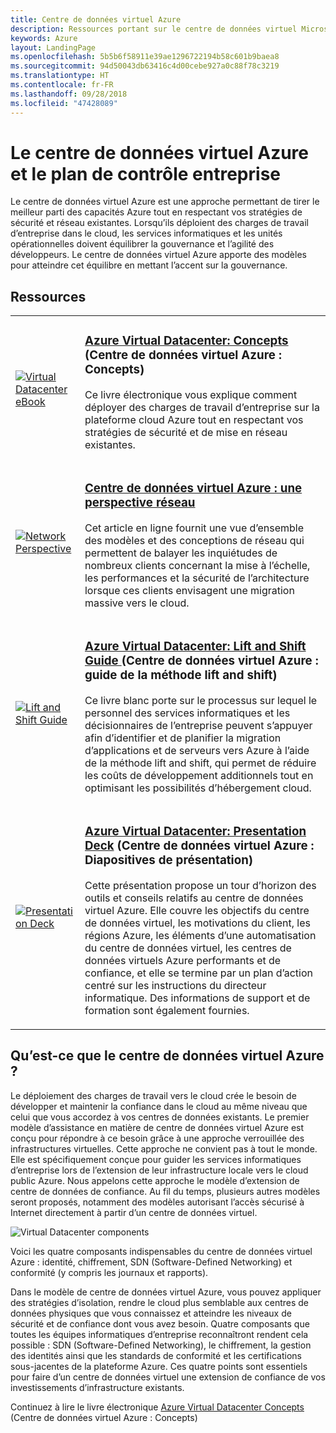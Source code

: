 ```yaml
---
title: Centre de données virtuel Azure
description: Ressources portant sur le centre de données virtuel Microsoft Azure
keywords: Azure
layout: LandingPage
ms.openlocfilehash: 5b5b6f58911e39ae1296722194b58c601b9baea8
ms.sourcegitcommit: 94d50043db63416c4d00cebe927a0c88f78c3219
ms.translationtype: HT
ms.contentlocale: fr-FR
ms.lasthandoff: 09/28/2018
ms.locfileid: "47428089"
---
```

# <a name="azure-virtual-datacenter-and-the-enterprise-control-plane"></a>Le centre de données virtuel Azure et le plan de contrôle entreprise

Le centre de données virtuel Azure est une approche permettant de tirer le meilleur parti des capacités Azure tout en respectant vos stratégies de sécurité et réseau existantes. Lorsqu’ils déploient des charges de travail d’entreprise dans le cloud, les services informatiques et les unités opérationnelles doivent équilibrer la gouvernance et l’agilité des développeurs. Le centre de données virtuel Azure apporte des modèles pour atteindre cet équilibre en mettant l’accent sur la gouvernance.
 
## <a name="resources"></a>Ressources
<table>
<tr>
    <td style="width: 64px; vertical-align: middle;"><a href="https://aka.ms/VDC/Concepts"><img src="../_images/virtual-datacenter.svg" alt="Virtual Datacenter eBook" /></a></td>
    <td>
        <h3><a href="https://aka.ms/VDC/Concepts">Azure Virtual Datacenter: Concepts</a> (Centre de données virtuel Azure : Concepts)</h3>
        <p>Ce livre électronique vous explique comment déployer des charges de travail d’entreprise sur la plateforme cloud Azure tout en respectant vos stratégies de sécurité et de mise en réseau existantes.</p>
    </td>
</tr>
<tr>
    <td style="width: 64px; vertical-align: middle;"><a href="/azure/networking/networking-virtual-datacenter"><img src="./images/vdc-network.png" alt="Network Perspective" /></a></td>
    <td>
        <h3><a href="networking-virtual-datacenter.md">Centre de données virtuel Azure : une perspective réseau</a></h3>
        <p>Cet article en ligne fournit une vue d’ensemble des modèles et des conceptions de réseau qui permettent de balayer les inquiétudes de nombreux clients concernant la mise à l’échelle, les performances et la sécurité de l’architecture lorsque ces clients envisagent une migration massive vers le cloud.</p>
    </td>
</tr>
<tr>
    <td style="width: 64px; vertical-align: middle;"><a href="https://aka.ms/VDC/Lift"><img src="./images/vdc-lift-and-shift.png" alt="Lift and Shift Guide" /></a></td>
    <td>
        <h3><a href="https://aka.ms/VDC/Lift">Azure Virtual Datacenter: Lift and Shift Guide </a> (Centre de données virtuel Azure : guide de la méthode lift and shift)</h3>
        <p>Ce livre blanc porte sur le processus sur lequel le personnel des services informatiques et les décisionnaires de l’entreprise peuvent s’appuyer afin d’identifier et de planifier la migration d’applications et de serveurs vers Azure à l’aide de la méthode lift and shift, qui permet de réduire les coûts de développement additionnels tout en optimisant les possibilités d’hébergement cloud.</p>
    </td>
</tr>
<tr>
    <td style="width: 64px; vertical-align: middle;"><a href="https://aka.ms/VDC/Deck"><img src="./images/vdc-deck.png" alt="Presentation Deck" /></a></td>
    <td>
        <h3><a href="https://aka.ms/VDC/Deck">Azure Virtual Datacenter: Presentation Deck</a> (Centre de données virtuel Azure : Diapositives de présentation)</h3>
        <p>Cette présentation propose un tour d’horizon des outils et conseils relatifs au centre de données virtuel Azure. Elle couvre les objectifs du centre de données virtuel, les motivations du client, les régions Azure, les éléments d’une automatisation du centre de données virtuel, les centres de données virtuels Azure performants et de confiance, et elle se termine par un plan d’action centré sur les instructions du directeur informatique. Des informations de support et de formation sont également fournies.</p>
    </td>
</tr>
</table>

## <a name="what-is-the-azure-virtual-datacenter"></a>Qu’est-ce que le centre de données virtuel Azure ?

Le déploiement des charges de travail vers le cloud crée le besoin de développer et maintenir la confiance dans le cloud au même niveau que celui que vous accordez à vos centres de données existants. Le premier modèle d’assistance en matière de centre de données virtuel Azure est conçu pour répondre à ce besoin grâce à une approche verrouillée des infrastructures virtuelles. Cette approche ne convient pas à tout le monde. Elle est spécifiquement conçue pour guider les services informatiques d’entreprise lors de l’extension de leur infrastructure locale vers le cloud public Azure. Nous appelons cette approche le modèle d’extension de centre de données de confiance. Au fil du temps, plusieurs autres modèles seront proposés, notamment des modèles autorisant l’accès sécurisé à Internet directement à partir d’un centre de données virtuel.

<img src="./images/vdc-components.svg" alt="Virtual Datacenter components" style="max-width:700px;"/>

Voici les quatre composants indispensables du centre de données virtuel Azure : identité, chiffrement, SDN (Software-Defined Networking) et conformité (y compris les journaux et rapports).

Dans le modèle de centre de données virtuel Azure, vous pouvez appliquer des stratégies d’isolation, rendre le cloud plus semblable aux centres de données physiques que vous connaissez et atteindre les niveaux de sécurité et de confiance dont vous avez besoin. Quatre composants que toutes les équipes informatiques d’entreprise reconnaîtront rendent cela possible : SDN (Software-Defined Networking), le chiffrement, la gestion des identités ainsi que les standards de conformité et les certifications sous-jacentes de la plateforme Azure. Ces quatre points sont essentiels pour faire d’un centre de données virtuel une extension de confiance de vos investissements d’infrastructure existants.


Continuez à lire le livre électronique <a href="https://aka.ms/VDC/eBook">Azure Virtual Datacenter Concepts</a> (Centre de données virtuel Azure : Concepts)
